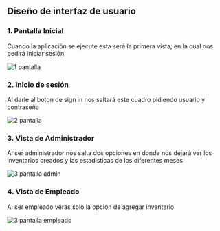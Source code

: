 ## Diseño de interfaz de usuario

### 1. Pantalla Inicial
   Cuando la aplicación se ejecute esta será la primera vista; en la cual nos pedirá iniciar sesión
   
   ![1 pantalla](https://user-images.githubusercontent.com/104042510/184979473-a79289e5-f772-4470-8513-5e32421766de.png)
   
### 2. Inicio de sesión
   Al darle al boton de sign in nos saltará este cuadro pidiendo usuario y contraseña
   
   ![2 pantalla](https://user-images.githubusercontent.com/104042510/184982312-373021d6-d30c-4d3f-9830-5ea30374ece4.png)
   
### 3. Vista de Administrador
   Al ser administrador nos salta dos opciones en donde nos dejará ver los inventarios creados y las estadisticas de los diferentes meses
   
 ![3 pantalla admin](https://user-images.githubusercontent.com/104042510/185063873-71f5fc08-2ddc-40f5-90cf-34a89aca28fe.png)

### 4. Vista de Empleado
   Al ser empleado veras solo la opción de agregar inventario
   
 ![3 pantalla empleado](https://user-images.githubusercontent.com/104042510/185064004-04710ca6-28ab-4da4-aa22-1104680ca672.png)
